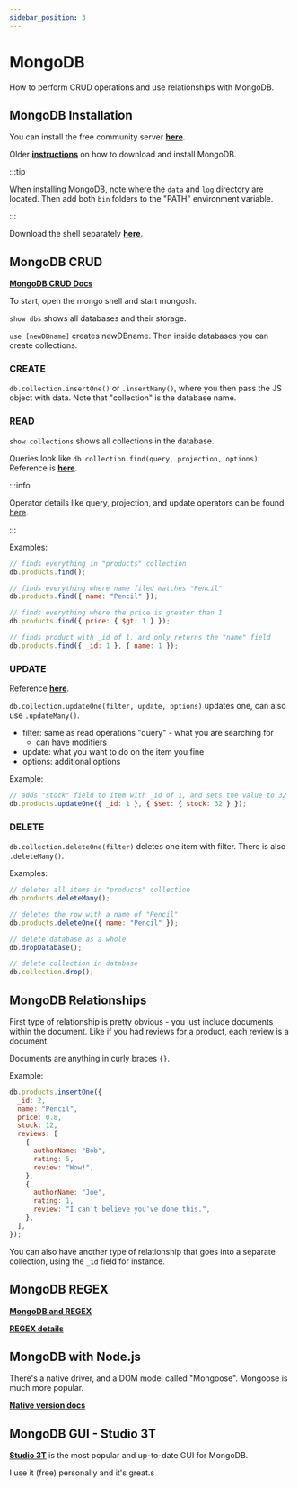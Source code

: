 ```yaml
---
sidebar_position: 3
---
```


# MongoDB

How to perform CRUD operations and use relationships with MongoDB.

## MongoDB Installation

You can install the free community server **[here](https://www.mongodb.com/try/download/community)**.

Older **[instructions](https://medium.com/@LondonAppBrewery/how-to-download-install-mongodb-on-windows-4ee4b3493514)** on how to download and install MongoDB.

:::tip

When installing MongoDB, note where the `data` and `log` directory are located. Then add both `bin` folders to the "PATH" environment variable.

:::

Download the shell separately **[here](https://www.mongodb.com/try/download/shell)**.

## MongoDB CRUD

**[MongoDB CRUD Docs](https://www.mongodb.com/docs/manual/crud/)**

To start, open the mongo shell and start mongosh.

`show dbs` shows all databases and their storage.

`use [newDBname]` creates newDBname. Then inside databases you can create collections.

### CREATE

`db.collection.insertOne()` or `.insertMany()`, where you then pass the JS object with data. Note that "collection" is the database name.

### READ

`show collections` shows all collections in the database.

Queries look like `db.collection.find(query, projection, options)`. Reference is **[here](https://www.mongodb.com/docs/manual/reference/method/db.collection.find/#mongodb-method-db.collection.find)**.

:::info

Operator details like query, projection, and update operators can be found [here](https://www.mongodb.com/docs/manual/reference/operator/).

:::

Examples:

```js
// finds everything in "products" collection
db.products.find();
```

```js
// finds everything where name filed matches "Pencil"
db.products.find({ name: "Pencil" });
```

```js
// finds everything where the price is greater than 1
db.products.find({ price: { $gt: 1 } });
```

```js
// finds product with _id of 1, and only returns the "name" field
db.products.find({ _id: 1 }, { name: 1 });
```

### UPDATE

Reference **[here](https://www.mongodb.com/docs/manual/tutorial/update-documents/)**.

`db.collection.updateOne(filter, update, options)` updates one, can also use `.updateMany()`.

- filter: same as read operations "query" - what you are searching for
  - can have modifiers
- update: what you want to do on the item you fine
- options: additional options

Example:

```js
// adds "stock" field to item with _id of 1, and sets the value to 32
db.products.updateOne({ _id: 1 }, { $set: { stock: 32 } });
```

### DELETE

`db.collection.deleteOne(filter)` deletes one item with filter. There is also `.deleteMany()`.

Examples:

```js
// deletes all items in "products" collection
db.products.deleteMany();
```

```js
// deletes the row with a name of "Pencil"
db.products.deleteOne({ name: "Pencil" });
```

```js
// delete database as a whole
db.dropDatabase();
```

```js
// delete collection in database
db.collection.drop();
```

## MongoDB Relationships

First type of relationship is pretty obvious - you just include documents within the document. Like if you had reviews for a product, each review is a document.

Documents are anything in curly braces `{}`.

Example:

```js
db.products.insertOne({
  _id: 2,
  name: "Pencil",
  price: 0.8,
  stock: 12,
  reviews: [
    {
      authorName: "Bob",
      rating: 5,
      review: "Wow!",
    },
    {
      authorName: "Joe",
      rating: 1,
      review: "I can't believe you've done this.",
    },
  ],
});
```

You can also have another type of relationship that goes into a separate collection, using the `_id` field for instance.

## MongoDB REGEX

**[MongoDB and REGEX](https://data-flair.training/blogs/mongodb-regular-expression-regex/)**

**[REGEX details](https://learn.microsoft.com/en-us/dotnet/standard/base-types/regular-expression-options)**

## MongoDB with Node.js

There's a native driver, and a DOM model called "Mongoose". Mongoose is much more popular.

**[Native version docs](https://www.mongodb.com/docs/drivers/node/current/quick-start/)**

## MongoDB GUI - Studio 3T

**[Studio 3T](https://studio3t.com/)** is the most popular and up-to-date GUI for MongoDB.

I use it (free) personally and it's great.s
